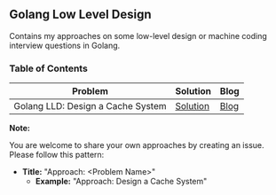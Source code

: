 ## Golang Low Level Design

Contains my approaches on some low-level design or machine coding interview questions in Golang.

### Table of Contents

| Problem                           | Solution                                                                                              | Blog                                                                                    |
| --------------------------------- | ----------------------------------------------------------------------------------------------------- | --------------------------------------------------------------------------------------- |
| Golang LLD: Design a Cache System | [Solution](https://github.com/the-arcade-01/golang-low-level-design/blob/main/cache-system/Readme.md) | [Blog](https://dev.to/the-arcade-01/golang-lld-design-a-cache-system-lru-lfu-fifo-2k9o) |

**Note:**

You are welcome to share your own approaches by creating an issue. Please follow this pattern:

- **Title:** "Approach: \<Problem Name\>"
  - **Example:** "Approach: Design a Cache System"
